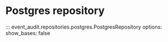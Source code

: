 # Postgres repository

::: event_audit.repositories.postgres.PostgresRepository
    options:
        show_bases: false
